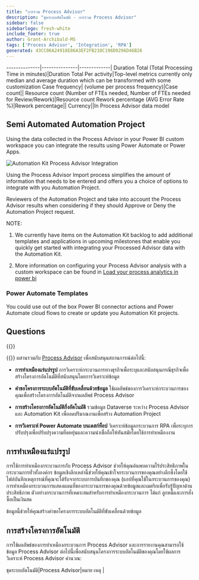```yaml
---
title: "การรวม Process Advisor"
description: "ชุดระบบอัตโนมัติ - การรวม Process Advisor"
sidebar: false
sidebarlogo: fresh-white
include_footer: true
author: Grant-Archibald-MS
tags: ['Process Advisor', 'Integration', 'RPA']
generated: 43CC06A24918E86A3EF2FB210C196D0296D46B26
---
```

--------------|---------------|-------------|
Duration Total (Total Processing Time in minutes)|Duration Total Per activity|Top-level metrics currently only median and average duration which can be transformed with some customization
Case frequency| (volume per process frequency)|Case count||
Resource count (Number of FTEs needed, Number of FTEs needed for Review/Rework)|Resource count
Rework percentage (AVG Error Rate %)|Rework percentage||
Currency||In Process Advisor data model

## Semi Automated Automation Project

Using the data collected in the Process Advisor in your Power BI custom workspace you can integrate the results using Power Automate or Power Apps.

![Automation Kit Process Advisor Integration](/images/illustrations/process-advisor-integration.svg)

Using the Process Advisor Import process simplifies the amount of information that needs to be entered and offers you a choice of options to integrate with you Automation Project.

Reviewers of the Automation Project and take into account the Process Advisor results when considering if they should Approve or Deny the Automation Project request.

NOTE:

1. We currently have items on the Automation Kit backlog to add additional templates and applications in upcoming milestones that enable you quickly get started with integrating your Processed Advisor data with the Automation Kit.

2. More information on configuring your Process Advisor analysis with a custom workspace can be found in [Load your process analytics in power bi](https://learn.microsoft.com/power-automate/process-mining-pbi-workspace#load-your-process-analytics-in-power-bi)

### Power Automate Templates

You could use out of the box Power BI connector actions and Power Automate cloud flows to create or update you Automation Kit projects.

## Questions

{{<questions name="/content/en-us/backlog/process-advisor-integration.json" completed="Thank you for completing Process Advisor questions" showNavigationButtons=false >}}

{{<product-name>}} ผสานรวมกับ [Process Advisor](https://learn.microsoft.com/power-automate/process-advisor-overview) เพื่อสนับสนุนสถานการณ์ต่อไปนี้:

- **การทําเหมืองแร่แปรรูป** การวิเคราะห์กระบวนการทางธุรกิจเพื่อระบุและสนับสนุนกรณีธุรกิจเพื่อสร้างโครงการอัตโนมัติที่สนับสนุนโดยการวิเคราะห์ข้อมูล

- **คําขอโครงการระบบอัตโนมัติที่ขับเคลื่อนด้วยข้อมูล** ใช้ผลลัพธ์ของการวิเคราะห์กระบวนการของคุณเพื่อสร้างโครงการอัตโนมัติจากผลลัพธ์ Process Advisor

- **การสร้างโครงการอัตโนมัติกึ่งอัตโนมัติ** รวมข้อมูล Dataverse ระหว่าง Process Advisor และ Automation Kit เพื่อลดปริมาณงานเพื่อสร้าง Automation Project

- **การวิเคราะห์ Power Automate บนเดสก์ท็อป** วิเคราะห์ข้อมูลกระบวนการ RPA เพื่อระบุการปรับปรุงเพื่อปรับปรุงความยืดหยุ่นและความน่าเชื่อถือให้ทันสมัยโดยใช้การทําเหมืองงาน

## การทําเหมืองแร่แปรรูป

การใช้การทําเหมืองกระบวนการกับ Process Advisor ช่วยให้คุณค้นพบความไร้ประสิทธิภาพในกระบวนการทั่วทั้งองค์กร ข้อมูลเชิงลึกเหล่านี้ช่วยให้คุณเข้าใจกระบวนการของคุณอย่างลึกซึ้งโดยใช้ไฟล์บันทึกเหตุการณ์ที่คุณจะได้รับจากระบบการบันทึกของคุณ (แอปที่คุณใช้ในกระบวนการของคุณ) การทําเหมืองกระบวนการแสดงแผนที่ของกระบวนการของคุณด้วยข้อมูลและเมตริกเพื่อรับรู้ปัญหาด้านประสิทธิภาพ ตัวอย่างกระบวนการที่เหมาะสมสําหรับการทําเหมืองกระบวนการ ได้แก่ ลูกหนี้และการสั่งซื้อเป็นเงินสด

ข้อมูลนี้ช่วยให้คุณสร้างคําขอโครงการระบบอัตโนมัติที่ขับเคลื่อนด้วยข้อมูล

## การสร้างโครงการอัตโนมัติ

การใช้ผลลัพธ์ของการทําเหมืองกระบวนการ Process Advisor และการรายงานคุณสามารถใช้ข้อมูล Process Advisor ต่อไปนี้เพื่อสนับสนุนโครงการระบบอัตโนมัติของคุณโดยใช้ผลการวิเคราะห์ Process Advisor คํานวณ:

ชุดระบบอัตโนมัติ|Process Advisor|หมาย เหตุ        |
